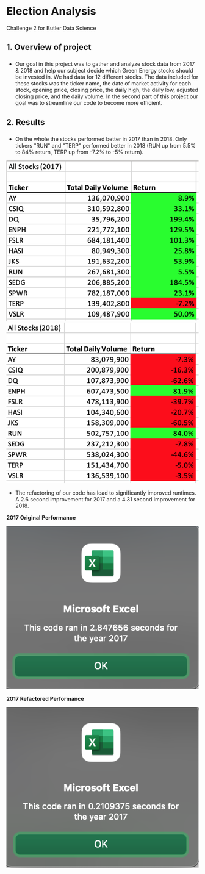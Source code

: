 # Election Analysis
Challenge 2 for Butler Data Science

## 1. Overview of project
### 
* Our goal in this project was to gather and analyze stock data from 2017 & 2018 and help our subject 
decide which Green Energy stocks should be invested in. We had data for 12 different stocks. The data included for these stocks was the ticker name, the date of market activity for each stock, opening price, closing price, the daily high, the daily low, adjusted closing price, and the daily volume. In the second part of this project our goal was to streamline our code to become more efficient.

## 2. Results
###
* On the whole the stocks performed better in 2017 than in 2018. Only tickers "RUN" and "TERP" performed better in 2018 (RUN up from 5.5% to 84% return, TERP up from -7.2% to -5% return).

![2017 Stock Performance](https://github.com/coxjack/VBAChallenge2/blob/main/Additional%20Supporting%20Images/2017%20All%20Stock%20Refactored%20Results.png)
![2018 Stock Performance](https://github.com/coxjack/VBAChallenge2/blob/main/Additional%20Supporting%20Images/2018%20All%20Stock%20Refactored%20Results.png)

* The refactoring of our code has lead to significantly improved runtimes. A 2.6 second improvement for 2017 and a 4.31 second improvement for 2018.

**2017 Original Performance**

![2017 Original Performance](https://github.com/coxjack/VBAChallenge2/blob/main/Additional%20Supporting%20Images/2017%20Original%20Code%20Time.png)

**2017 Refactored Performance**

![2017 Refactored Performance](https://github.com/coxjack/VBAChallenge2/blob/main/Resources/VBA_Challenge_2017.png)
